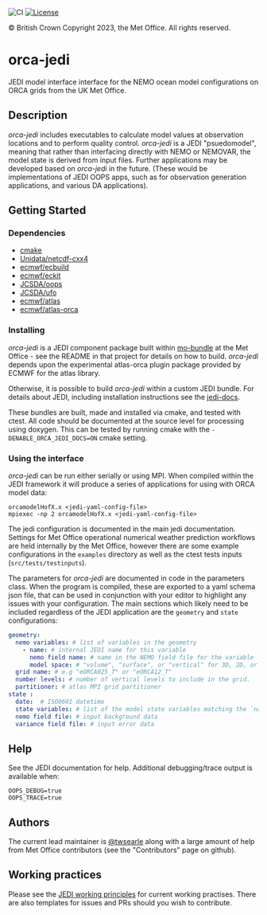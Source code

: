 ![CI](https://github.com/MetOffice/orca-jedi/actions/workflows/ci.yml/badge.svg)
[![License](https://img.shields.io/badge/License-BSD_3--Clause-blue.svg)](https://opensource.org/licenses/BSD-3-Clause)

&copy; British Crown Copyright 2023, the Met Office. All rights reserved.

# orca-jedi

JEDI model interface interface for the NEMO ocean model configurations on ORCA grids from the UK Met Office.

## Description

_orca-jedi_ includes executables to calculate model values at observation locations and to perform quality control. _orca-jedi_ is a JEDI "psuedomodel", meaning that rather than interfacing directly with NEMO or NEMOVAR, the model state is derived from input files. Further applications may be developed based on _orca-jedi_ in the future. (These would be implementations of JEDI OOPS apps, such as for observation generation applications, and various DA applications).

## Getting Started

### Dependencies

  * [cmake](https://cmake.org/)
  * [Unidata/netcdf-cxx4](https://github.com/Unidata/netcdf-cxx4)
  * [ecmwf/ecbuild](https://github.com/ecmwf/ecbuild)
  * [ecmwf/eckit](https://github.com/ecmwf/eckit)
  * [JCSDA/oops](https://github.com/JCSDA/oops)
  * [JCSDA/ufo](https://github.com/JCSDA/oops)
  * [ecmwf/atlas](https://github.com/ecmwf/atlas)
  * [ecmwf/atlas-orca](https://github.com/ecmwf/atlas-orca)

### Installing

_orca-jedi_ is a JEDI component package built within [mo-bundle](https://github.com/MetOffice/mo-bundle) at the Met Office - see the README in that project for details on how to build. _orca-jedi_ depends upon the experimental atlas-orca plugin package provided by ECMWF for the atlas library.

Otherwise, it is possible to build _orca-jedi_ within a custom JEDI bundle. For details about JEDI, including installation instructions see the [jedi-docs](http://jedi-docs.jcsda.org/).

These bundles are built, made and installed via cmake, and tested with ctest. All code should be documented at the source level for processing using doxygen. This can be tested by running cmake with the ``-DENABLE_ORCA_JEDI_DOCS=ON`` cmake setting.

### Using the interface

_orca-jedi_ can be run either serially or using MPI. When compiled within the JEDI framework it will produce a series of applications for using with ORCA model data:
```
orcamodelHofX.x <jedi-yaml-config-file>
mpiexec -np 2 orcamodelHofX.x <jedi-yaml-config-file>
```

The jedi configuration is documented in the main jedi documentation. Settings for Met Office operational numerical weather prediction workflows are held internally by the Met Office, however there are some example configurations in the ``examples`` directory as well as the ctest tests inputs (``src/tests/testinputs``).

The parameters for _orca-jedi_ are documented in code in the parameters class. When the program is compiled, these are exported to a yaml schema json file, that can be used in conjunction with your editor to highlight any issues with your configuration. The main sections which likely need to be included regardless of the JEDI application are the ``geometry`` and ``state`` configurations:

```yaml
geometry:
  nemo variables: # list of variables in the geometry
    - name: # internal JEDI name for this variable
      nemo field name: # name in the NEMO field file for the variable
      model space: # "volume", "surface", or "vertical" for 3D, 2D, or 1D field
  grid name: # e.g "eORCA025_T" or "eORCA12_T"
  number levels: # number of vertical levels to include in the grid.
  partitioner: # atlas MPI grid partitioner
state :
  date:  # ISO8601 datetime
  state variables: # list of the model state variables matching the `name` field above
  nemo field file: # input background data
  variance field file: # input error data
```

## Help

See the JEDI documentation for help. Additional debugging/trace output is available when:
```
OOPS_DEBUG=true
OOPS_TRACE=true
```

## Authors

The current lead maintainer is [@twsearle](https://github.com/twsearle) along with a large amount of help from Met Office contributors (see the "Contributors" page on github).

## Working practices

Please see the [JEDI working principles](https://jointcenterforsatellitedataassimilation-jedi-docs.readthedocs-hosted.com/en/latest/working-practices/index.html) for current working practises. There are also templates for issues and PRs should you wish to contribute.
